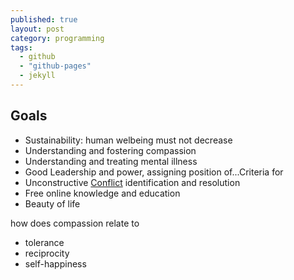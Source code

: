 ```yaml
---
published: true
layout: post
category: programming
tags: 
  - github
  - "github-pages"
  - jekyll
---
```


## Goals

* Sustainability: human welbeing must not decrease
* Understanding and fostering compassion
* Understanding and treating mental illness
* Good Leadership and power, assigning position of...Criteria for
* Unconstructive [Conflict](http://www.beyondintractability.org/educationtraining/dealing-constructively-intractable-conflicts) identification and resolution
* Free online knowledge and education
* Beauty of life

how does compassion relate to 

* tolerance
* reciprocity
* self-happiness